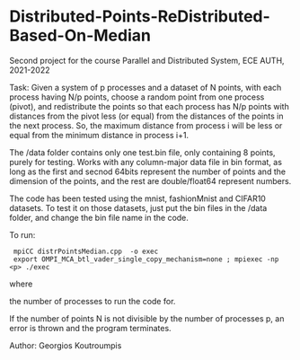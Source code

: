 # Distributed-Points-ReDistributed-Based-On-Median
Second project for the course Parallel and Distributed System, ECE AUTH, 2021-2022


Task: 
Given a system of p processes and a dataset of N points, with each process having N/p points,
choose a random point from one process (pivot), and redistribute the points so that each process has N/p points
with distances from the pivot less (or equal) from the distances of the points in the next process. 
So, the maximum distance from process i will be less or equal from the minimum distance in process i+1.

The /data folder contains only one test.bin file, only containing 8 points, purely for testing. 
Works with any column-major data file in bin format, as long as the first and secnod 64bits represent the number of points and the dimension of the points, and the rest are double/float64 represent numbers.

The code has been tested using the mnist, fashionMnist and CIFAR10 datasets. 
To test it on those datasets, just put the bin files in the /data folder, and change the bin file name in the code.

To run:

```
 mpiCC distrPointsMedian.cpp  -o exec
 export OMPI_MCA_btl_vader_single_copy_mechanism=none ; mpiexec -np <p> ./exec
```
where <p> the number of processes to run the code for.

If the number of points N is not divisible by the number of processes p, an error is thrown and the program terminates.

 Author: Georgios Koutroumpis
